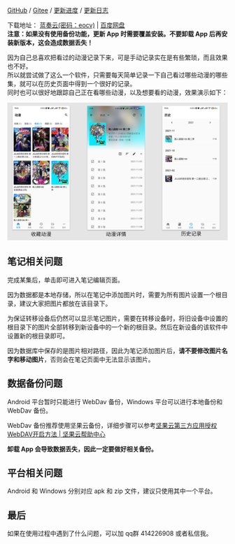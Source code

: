 [GitHub](https://github.com/linyi102/anime_trace) / [Gitee](https://gitee.com/linyi517/anime_trace) / [更新进度](https://www.wolai.com/6CcZSostD8Se5zuqfTNkAC) / [更新日志](https://www.wolai.com/gqSMt2YRuNEzZBwwB5dpVA)

下载地址： [蓝奏云(密码：eocv)](https://wwc.lanzouw.com/b01uyqcrg?password=eocv) | [百度网盘](https://pan.baidu.com/s/1_0uQaPOutt3CoTlumZV-_g?pwd=qgbx)<br />
**注意：如果没有使用备份功能，更新 App 时需要覆盖安装。不要卸载 App 后再安装新版本，这会造成数据丢失！**

因为自己总喜欢把看过的动漫记录下来，可是手动记录实在是有些繁琐，而且效果也不好。<br />
所以就尝试做了这么一个软件，只需要每天简单记录一下自己看过哪些动漫的哪些集，就可以在历史页面中得到一个很好的记录。<br />
同时也可以很好地跟踪自己正在看哪些动漫，以及想要看的动漫，效果演示如下：

![](./assets/images/漫迹example.png)

## 笔记相关问题

完成某集后，单击即可进入笔记编辑页面。

因为数据都是本地存储，所以在笔记中添加图片时，需要为所有图片设置一个根目录，建议大家把图片都放在该目录下。

为保证转移设备后仍然可以显示笔记图片，需要在转移设备时，将旧设备中设置的根目录下的图片全部转移到新设备中的一个新的根目录。然后在新设备的该软件中设置新的根目录即可。

因为数据库中保存的是图片相对路径，因此为笔记添加图片后，**请不要修改图片名字和移动图片**，否则会在笔记页面中无法显示该图片。

## 数据备份问题

Android 平台暂时只能进行 WebDav 备份，Windows 平台可以进行本地备份和 WebDav 备份。

WebDav 备份推荐使用坚果云备份，详细步骤可以参考[坚果云第三方应用授权WebDAV开启方法 | 坚果云帮助中心](https://help.jianguoyun.com/?p=2064)

**卸载 App 会导致数据丢失，因此一定要做好相关备份。**

## 平台相关问题

Android 和 Windows 分别对应 apk 和 zip 文件，建议只使用其中一个平台。

## 最后

如果在使用过程中遇到了什么问题，可以加 qq群 414226908 或者私信我。
